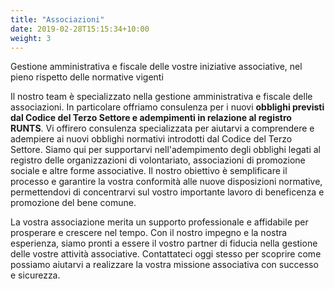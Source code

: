 ```yaml
---
title: "Associazioni"
date: 2019-02-28T15:15:34+10:00
weight: 3
---
```


Gestione amministrativa e fiscale delle vostre iniziative associative, nel pieno rispetto delle normative vigenti

Il nostro team è specializzato nella gestione amministrativa e fiscale delle associazioni.
In particolare offriamo consulenza per i nuovi **obblighi previsti dal Codice del Terzo Settore e adempimenti in relazione al registro RUNTS**. Vi offirero consulenza specializzata per aiutarvi a comprendere e adempiere ai nuovi obblighi normativi introdotti dal Codice del Terzo Settore. Siamo qui per supportarvi nell'adempimento degli obblighi legati al registro delle organizzazioni di volontariato, associazioni di promozione sociale e altre forme associative. Il nostro obiettivo è semplificare il processo e garantire la vostra conformità alle nuove disposizioni normative, permettendovi di concentrarvi sul vostro importante lavoro di beneficenza e promozione del bene comune.

La vostra associazione merita un supporto professionale e affidabile per prosperare e crescere nel tempo. Con il nostro impegno e la nostra esperienza, siamo pronti a essere il vostro partner di fiducia nella gestione delle vostre attività associative. Contattateci oggi stesso per scoprire come possiamo aiutarvi a realizzare la vostra missione associativa con successo e sicurezza.

